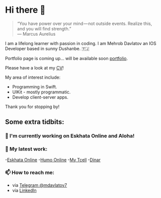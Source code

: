 # Hi there 👋

> “You have power over your mind — not outside events. Realize this, and you will find strength.”   
― Marcus Aurelius 

I am a lifelong learner with passion in coding. I am Mehrob Davlatov an IOS Developer based in sunny Dushanbe. 🇹🇯 

Portfolio page is coming up... will be available soon [portfolio](/).

Please have a look at my [CV](https://github.com/mdavlatov/mdavlatov/blob/main/images/cv/Mehrob%20Davlatov%20-%20IOS%20Developer.pdf)!

My area of interest include:
- Programming in Swift.
- UIKit - mostly programmatic.
- Develop client-server apps.

Thank you for stopping by! 

## Some extra tidbits: 

### 🎄 I'm currently working on Eskhata Online and Aloha!
### 🔭 My latest work:
-[Eskhata Online](https://apps.apple.com/tj/app/%D1%8D%D1%81%D1%85%D0%B0%D1%82%D0%B0-%D0%BE%D0%BD%D0%BB%D0%B0%D0%B9%D0%BD/id1438481790)
-[Humo Online](https://apps.apple.com/tj/app/humo-online/id1242252363)
-[My Tcell](https://apps.apple.com/tj/app/my-tcell/id966493756)
-[Dinar](https://apps.apple.com/tj/app/dinar/id1537787322)
### 📫 How to reach me: 
- via [Telegram @mdavlatov7](https://t.me/mdavlatov7)
- via [LinkedIn](https://www.linkedin.com/in/mdavlatov7/)

<!--

- 🔭 I’m currently working on ...
- 🌱 I’m currently learning ...
- 👯 I’m looking to collaborate on ...
- 🤔 I’m looking for help with ...
- 💬 Ask me about ...
- 📫 How to reach me: ...
- 😄 Pronouns: ...
- ⚡ Fun fact: ...

<p align="center">
  <img src="" width="400"  title="Laurent on the bicycle">
</p>
-->

